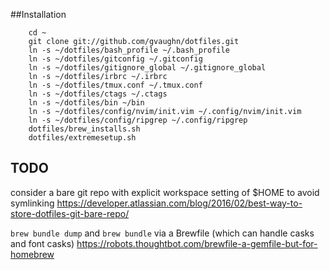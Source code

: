 ##Installation
```
    cd ~
    git clone git://github.com/gvaughn/dotfiles.git
    ln -s ~/dotfiles/bash_profile ~/.bash_profile
    ln -s ~/dotfiles/gitconfig ~/.gitconfig
    ln -s ~/dotfiles/gitignore_global ~/.gitignore_global
    ln -s ~/dotfiles/irbrc ~/.irbrc
    ln -s ~/dotfiles/tmux.conf ~/.tmux.conf
    ln -s ~/dotfiles/ctags ~/.ctags
    ln -s ~/dotfiles/bin ~/bin
    ln -s ~/dotfiles/config/nvim/init.vim ~/.config/nvim/init.vim
    ln -s ~/dotfiles/config/ripgrep ~/.config/ripgrep
    dotfiles/brew_installs.sh
    dotfiles/extremesetup.sh
```

## TODO
consider a bare git repo with explicit workspace setting of $HOME to avoid symlinking
https://developer.atlassian.com/blog/2016/02/best-way-to-store-dotfiles-git-bare-repo/

`brew bundle dump` and `brew bundle` via a Brewfile (which can handle casks and font casks)
https://robots.thoughtbot.com/brewfile-a-gemfile-but-for-homebrew

